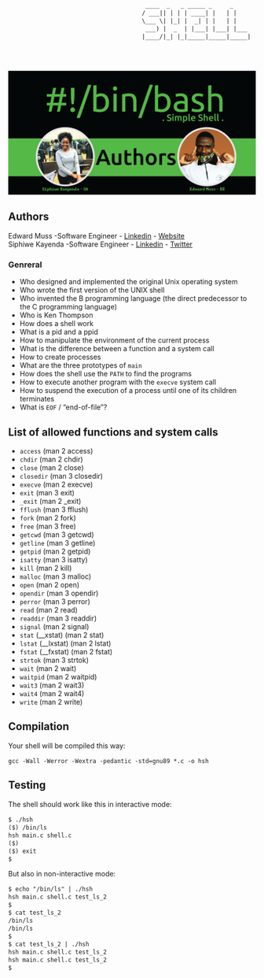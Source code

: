 ```

                     
                                       ____  _   _ _____ _     _     		 
                                      / ___|| | | | ____| |   | |     
                                      \___ \| |_| |  _| | |   | |     
                                       ___) |  _  | |___| |___| |___  
                                      |____/|_| |_|_____|_____|_____| 
									  

                                                                      
```

![authors](https://github.com/edwardmuss/testshell/blob/main/shell-banner-1280x640.jpg)

## Authors
Edward Muss -Software Engineer - [Linkedin](https://www.linkedin.com/in/edwardmuss/) - [Website](https://edwardmuss.cloudrebue.co.ke)<br>
Siphiwe Kayenda -Software Engineer - [Linkedin](https://www.linkedin.com/in/siphiwe-kanyenda-40043995/) - [Twitter](https://twitter.com/SiphiweKanyenda/)

### Genreral

* Who designed and implemented the original Unix operating system
* Who wrote the first version of the UNIX shell
* Who invented the B programming language (the direct predecessor to the C programming language)
* Who is Ken Thompson
* How does a shell work
* What is a pid and a ppid
* How to manipulate the environment of the current process
* What is the difference between a function and a system call
* How to create processes
* What are the three prototypes of `main`
* How does the shell use the `PATH` to find the programs
* How to execute another program with the `execve` system call
* How to suspend the execution of a process until one of its children terminates
* What is `EOF` / “end-of-file”?


## List of allowed functions and system calls

   - `access` (man 2 access)
   - `chdir` (man 2 chdir)
   - `close` (man 2 close)
   - `closedir` (man 3 closedir)
   - `execve` (man 2 execve)
   - `exit` (man 3 exit)
   - `_exit` (man 2 _exit)
   - `fflush` (man 3 fflush)
   - `fork` (man 2 fork)
   - `free` (man 3 free)
   - `getcwd` (man 3 getcwd)
   - `getline` (man 3 getline)
   - `getpid` (man 2 getpid)
   - `isatty` (man 3 isatty)
   - `kill` (man 2 kill)
   - `malloc` (man 3 malloc)
   - `open` (man 2 open)
   - `opendir` (man 3 opendir)
   - `perror` (man 3 perror)
   - `read` (man 2 read)
   - `readdir` (man 3 readdir)
   - `signal` (man 2 signal)
   - `stat` (__xstat) (man 2 stat)
   - `lstat` (__lxstat) (man 2 lstat)
   - `fstat` (__fxstat) (man 2 fstat)
   - `strtok` (man 3 strtok)
   - `wait` (man 2 wait)
   - `waitpid` (man 2 waitpid)
   - `wait3` (man 2 wait3)
   - `wait4` (man 2 wait4)
   - `write` (man 2 write)

## Compilation

Your shell will be compiled this way:

```
gcc -Wall -Werror -Wextra -pedantic -std=gnu89 *.c -o hsh 
```

## Testing

The shell should work like this in interactive mode:
```
$ ./hsh
($) /bin/ls
hsh main.c shell.c
($)
($) exit
$
```

But also in non-interactive mode:

```
$ echo "/bin/ls" | ./hsh
hsh main.c shell.c test_ls_2
$
$ cat test_ls_2
/bin/ls
/bin/ls
$
$ cat test_ls_2 | ./hsh
hsh main.c shell.c test_ls_2
hsh main.c shell.c test_ls_2
$
```

